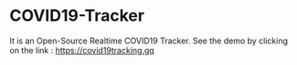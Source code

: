 # COVID19-Tracker
It is an Open-Source Realtime COVID19 Tracker. See the demo by clicking on the link : https://covid19tracking.gq
